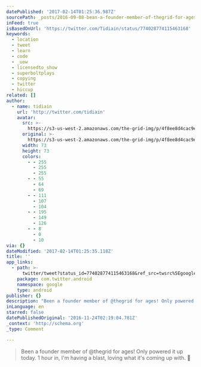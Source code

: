 ```yaml
---
datePublished: '2017-02-14T01:25:36.987Z'
sourcePath: _posts/2016-09-08-bean-a-founder-member-of-thegrid-for-ages-only-powered-it.md
inFeed: true
isBasedOnUrl: 'https://twitter.com/Tidiain/status/774028774115463168'
keywords:
  - location
  - tweet
  - learn
  - code
  - _uow
  - licensedto_show
  - superboltplays
  - copying
  - twitter
  - hiccup
related: []
author:
  - name: tidiain
    url: 'http://twitter.com/tidiain'
    avatar:
      src: >-
        https://s3-us-west-2.amazonaws.com/the-grid-img/p/4f8ee8d4cac9e87508082d4d421132a43bee47ad.jpg
      original: >-
        https://s3-us-west-2.amazonaws.com/the-grid-img/p/4f8ee8d4cac9e87508082d4d421132a43bee47ad.jpg
      width: 73
      height: 73
      colors:
        - - 255
          - 255
          - 255
        - - 55
          - 64
          - 69
        - - 111
          - 107
          - 104
        - - 195
          - 149
          - 126
        - - 8
          - 0
          - 10
via: {}
dateModified: '2017-02-14T01:25:35.118Z'
title: ''
app_links:
  - path: >-
      twitter/tweet?status_id=774028774115463168&ref_src=twsrc%5Egoogle%7Ctwcamp%5Eandroidseo%7Ctwgr%5Estatus%7Ctwterm%5E774028774115463168
    package: com.twitter.android
    namespace: google
    type: android
publisher: {}
description: "Been a founder member of @thegrid for ages! Only powered it up today. 1 hour in, I'm having a blast, loving what it's coming up with. \uD83D\uDE00"
inLanguage: en
starred: false
datePublishedOriginal: '2016-11-24T02:19:04.781Z'
_context: 'http://schema.org'
_type: Comment

---
```

> Been a founder member of @thegrid for ages! Only powered it up today. 1 hour in, I'm having a blast, loving what it's coming up with. 